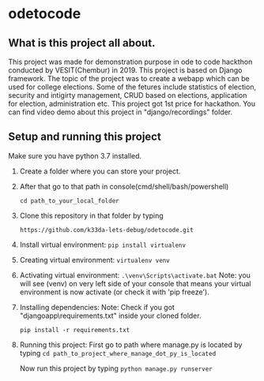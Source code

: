 # odetocode

## What is this project all about. 
This project was made for demonstration purpose in ode to code hackthon conducted by VESIT(Chembur) in 2019. 
This project is based on Django framework.
The topic of the project was to create a webapp which can be used for college elections. 
Some of the fetures include statistics of election, security and intigirty management, CRUD based on elections, application for election, administration etc. 
This project got 1st price for hackathon. You can find video demo about this project in "django/recordings" folder.

## Setup and running this project
 Make sure you have python 3.7 installed.
 
 1. Create a folder where you can store your project.
 2. After that go to that path in console(cmd/shell/bash/powershell)
 
    `cd path_to_your_local_folder`
 
 3. Clone this repository in that folder by typing
 
    `https://github.com/k33da-lets-debug/odetocode.git`
 
 4. Install virtual environment:
    `pip install virtualenv`
 
 5. Creating virtual environment:
    `virtualenv venv`
 
 6. Activating virtual environment:
    `.\venv\Scripts\activate.bat`
    Note: you will see (venv) on very left side of your console that means your virtual environment is now activate (or check it with 'pip freeze').
 
 7. Installing dependencies:
    Note: Check if you got "djangoapp\requirements.txt" inside your cloned folder.
 
    `pip install -r requirements.txt`
 
 8. Running this project:
    First go to path where manage.py is located by typing
    `cd path_to_project_where_manage_dot_py_is_located`
 
    Now run this project by typing
    `python manage.py runserver`
    
    
 

 
 
 
 

